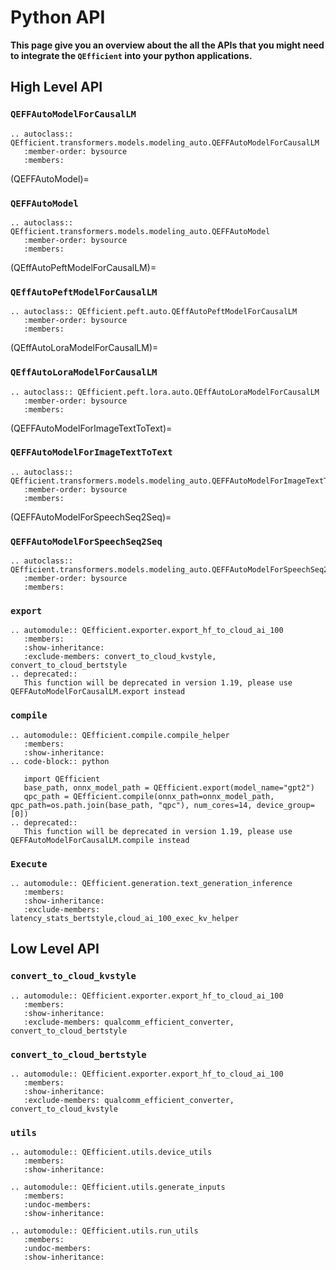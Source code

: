 # Python API

**This page give you an overview about the all the APIs that you might need to integrate the `QEfficient` into your python applications.**

## High Level API

### `QEFFAutoModelForCausalLM`

```{eval-rst}
.. autoclass:: QEfficient.transformers.models.modeling_auto.QEFFAutoModelForCausalLM
   :member-order: bysource
   :members:
``` 

(QEFFAutoModel)=
### `QEFFAutoModel`

```{eval-rst}
.. autoclass:: QEfficient.transformers.models.modeling_auto.QEFFAutoModel
   :member-order: bysource
   :members:
``` 

(QEffAutoPeftModelForCausalLM)=
### `QEffAutoPeftModelForCausalLM`

```{eval-rst}
.. autoclass:: QEfficient.peft.auto.QEffAutoPeftModelForCausalLM
   :member-order: bysource
   :members:
```

(QEffAutoLoraModelForCausalLM)=
### `QEffAutoLoraModelForCausalLM`

```{eval-rst}
.. autoclass:: QEfficient.peft.lora.auto.QEffAutoLoraModelForCausalLM
   :member-order: bysource
   :members:
```

(QEFFAutoModelForImageTextToText)=
### `QEFFAutoModelForImageTextToText`

```{eval-rst}
.. autoclass:: QEfficient.transformers.models.modeling_auto.QEFFAutoModelForImageTextToText
   :member-order: bysource
   :members:
```

(QEFFAutoModelForSpeechSeq2Seq)=
### `QEFFAutoModelForSpeechSeq2Seq`

```{eval-rst}
.. autoclass:: QEfficient.transformers.models.modeling_auto.QEFFAutoModelForSpeechSeq2Seq
   :member-order: bysource
   :members:
```

### `export`

```{eval-rst}
.. automodule:: QEfficient.exporter.export_hf_to_cloud_ai_100
   :members:
   :show-inheritance:
   :exclude-members: convert_to_cloud_kvstyle, convert_to_cloud_bertstyle
.. deprecated::
   This function will be deprecated in version 1.19, please use QEFFAutoModelForCausalLM.export instead
```

### `compile`

```{eval-rst}
.. automodule:: QEfficient.compile.compile_helper
   :members:
   :show-inheritance:
.. code-block:: python

   import QEfficient
   base_path, onnx_model_path = QEfficient.export(model_name="gpt2")
   qpc_path = QEfficient.compile(onnx_path=onnx_model_path, qpc_path=os.path.join(base_path, "qpc"), num_cores=14, device_group=[0])
.. deprecated::
   This function will be deprecated in version 1.19, please use QEFFAutoModelForCausalLM.compile instead
```

### `Execute`

```{eval-rst}
.. automodule:: QEfficient.generation.text_generation_inference
   :members:
   :show-inheritance:
   :exclude-members:  latency_stats_bertstyle,cloud_ai_100_exec_kv_helper
```
## Low Level API

### `convert_to_cloud_kvstyle`

```{eval-rst}
.. automodule:: QEfficient.exporter.export_hf_to_cloud_ai_100
   :members:
   :show-inheritance:
   :exclude-members: qualcomm_efficient_converter, convert_to_cloud_bertstyle
```

### `convert_to_cloud_bertstyle`

```{eval-rst}
.. automodule:: QEfficient.exporter.export_hf_to_cloud_ai_100
   :members:
   :show-inheritance:
   :exclude-members: qualcomm_efficient_converter, convert_to_cloud_kvstyle
```

### `utils`

```{eval-rst}
.. automodule:: QEfficient.utils.device_utils
   :members:
   :show-inheritance:
```

```{eval-rst}
.. automodule:: QEfficient.utils.generate_inputs
   :members:
   :undoc-members:
   :show-inheritance:
```

```{eval-rst}
.. automodule:: QEfficient.utils.run_utils
   :members:
   :undoc-members:
   :show-inheritance:
```